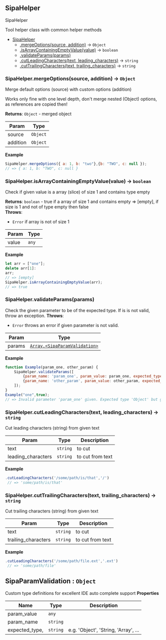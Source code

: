 <a name="String"></a>

## SipaHelper
SipaHelper

Tool helper class with common helper methods

* [SipaHelper](#SipaHelper)
    * [.mergeOptions(source, addition)](#SipaHelper.mergeOptions) &rarr; <code>Object</code>
    * [.isArrayContainingEmptyValue(value)](#SipaHelper.isArrayContainingEmptyValue) &rarr; <code>boolean</code>
    * [.validateParams(params)](#SipaHelper.validateParams)
    * [.cutLeadingCharacters(text, leading_characters)](#SipaHelper.cutLeadingCharacters) &rarr; <code>string</code>
    * [.cutTrailingCharacters(text, trailing_characters)](#SipaHelper.cutTrailingCharacters) &rarr; <code>string</code>

<a name="SipaHelper.mergeOptions"></a>

### SipaHelper.mergeOptions(source, addition) &rarr; <code>Object</code>
Merge default options (source) with custom options (addition)

Works only fine with one level depth, don't merge nested (Object) options, as references are copied then!

**Returns**: <code>Object</code> - merged object  

| Param | Type |
| --- | --- |
| source | <code>Object</code> | 
| addition | <code>Object</code> | 


**Example**
```js
SipaHelper.mergeOptions({ a: 1, b: "two"},{b: "TWO", c: null });
// => { a: 1, b: "TWO", c: null }
```
<a name="SipaHelper.isArrayContainingEmptyValue"></a>

### SipaHelper.isArrayContainingEmptyValue(value) &rarr; <code>boolean</code>
Check if given value is a array (slice) of size 1 and contains type empty

**Returns**: <code>boolean</code> - true if a array of size 1 and contains empty => [empty], if size is 1 and not of type empty then false  
**Throws**:

- <code>Error</code> if array is not of size 1


| Param | Type |
| --- | --- |
| value | <code>any</code> | 


**Example**
```js
let arr = ["one"];
delete arr[1]:
arr;
// => [empty]
SipaHelper.isArrayContainingEmptyValue(arr);
// => true
```
<a name="SipaHelper.validateParams"></a>

### SipaHelper.validateParams(params)
Check the given parameter to be of the expected type.
If is is not valid, throw an exception.
**Throws**:

- <code>Error</code> throws an error if given parameter is not valid.


| Param | Type |
| --- | --- |
| params | [<code>Array.&lt;SipaParamValidation&gt;</code>](#SipaParamValidation) | 


**Example**
```js
function Example(param_one, other_param) {
    SipaHelper.validateParams([
        {param_name: 'param_one', param_value: param_one, expected_type: 'Object'},
        {param_name: 'other_param', param_value: other_param, expected_type: 'boolean'},
    ]);
}
Example("one",true);
// => Invalid parameter 'param_one' given. Expected type 'Object' but got type 'string'!`
```
<a name="SipaHelper.cutLeadingCharacters"></a>

### SipaHelper.cutLeadingCharacters(text, leading_characters) &rarr; <code>string</code>
Cut leading characters (string) from given text

| Param | Type | Description |
| --- | --- | --- |
| text | <code>string</code> | to cut |
| leading_characters | <code>string</code> | to cut from text |


**Example**
```js
.cutLeadingCharacters('/some/path/is/that','/')
 // => 'some/path/is/that'
```
<a name="SipaHelper.cutTrailingCharacters"></a>

### SipaHelper.cutTrailingCharacters(text, trailing_characters) &rarr; <code>string</code>
Cut trailing characters (string) from given text

| Param | Type | Description |
| --- | --- | --- |
| text | <code>string</code> | to cut |
| trailing_characters | <code>string</code> | to cut from text |


**Example**
```js
.cutLeadingCharacters('/some/path/file.ext','.ext')
 // => 'some/path/file'
```
<a name="SipaParamValidation"></a>

## SipaParamValidation : <code>Object</code>
Custom type definitions for excellent IDE auto complete support
**Properties**

| Name | Type | Description |
| --- | --- | --- |
| param_value | <code>any</code> |  |
| param_name | <code>string</code> |  |
| expected_type, | <code>string</code> | e.g. 'Object', 'String, 'Array', ... |

